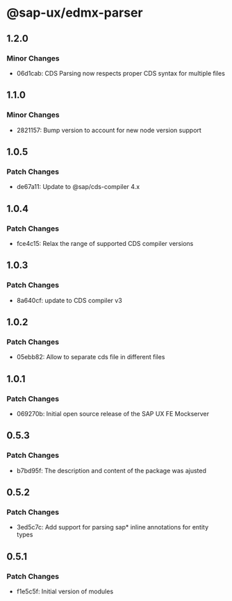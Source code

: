 # @sap-ux/edmx-parser

## 1.2.0

### Minor Changes

-   06d1cab: CDS Parsing now respects proper CDS syntax for multiple files

## 1.1.0

### Minor Changes

-   2821157: Bump version to account for new node version support

## 1.0.5

### Patch Changes

-   de67a11: Update to @sap/cds-compiler 4.x

## 1.0.4

### Patch Changes

-   fce4c15: Relax the range of supported CDS compiler versions

## 1.0.3

### Patch Changes

-   8a640cf: update to CDS compiler v3

## 1.0.2

### Patch Changes

-   05ebb82: Allow to separate cds file in different files

## 1.0.1

### Patch Changes

-   069270b: Initial open source release of the SAP UX FE Mockserver

## 0.5.3

### Patch Changes

-   b7bd95f: The description and content of the package was ajusted

## 0.5.2

### Patch Changes

-   3ed5c7c: Add support for parsing sap\* inline annotations for entity types

## 0.5.1

### Patch Changes

-   f1e5c5f: Initial version of modules
